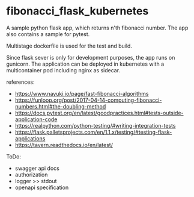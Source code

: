 # fibonacci_flask_kubernetes
A sample python flask app, which returns n'th fibonacci number.
The app also contains a sample for pytest.

Multistage dockerfile is used for the test and build.

Since flask sever is only for development purposes, the app runs on gunicorn.
The application can be deployed in kubernetes with a multicontainer pod including nginx as sidecar.

references: 
- https://www.nayuki.io/page/fast-fibonacci-algorithms
- https://funloop.org/post/2017-04-14-computing-fibonacci-numbers.html#the-doubling-method
- https://docs.pytest.org/en/latest/goodpractices.html#tests-outside-application-code
- https://realpython.com/python-testing/#writing-integration-tests
- https://flask.palletsprojects.com/en/1.1.x/testing/#testing-flask-applications
- https://tavern.readthedocs.io/en/latest/


ToDo:
- swagger api docs
- authorization
- logger >> stdout
- openapi specification 